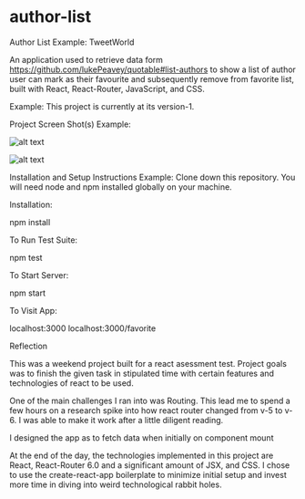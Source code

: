 # author-list

Author List
Example:
TweetWorld

An application used to retrieve data form https://github.com/lukePeavey/quotable#list-authors to show a list of author user can mark as their favourite and subsequently remove from favorite list, built with React, React-Router, JavaScript, and CSS.

Example:
This project is currently at its version-1.

Project Screen Shot(s)
Example:

![alt text](https://ibb.co/FKvMG8n)

![alt text](https://ibb.co/MMZLkns)

Installation and Setup Instructions
Example:
Clone down this repository. You will need node and npm installed globally on your machine.

Installation:

npm install

To Run Test Suite:

npm test

To Start Server:

npm start

To Visit App:

localhost:3000
localhost:3000/favorite

Reflection

This was a weekend project built for a react asessment test. Project goals was to finish the given task in stipulated time with certain features and technologies of react to be used.

One of the main challenges I ran into was Routing. This lead me to spend a few hours on a research spike into how react router changed from v-5 to v-6. I was able to make it work after a little diligent reading.

I designed the app as to fetch data when initially on component mount

At the end of the day, the technologies implemented in this project are React, React-Router 6.0 and a significant amount of JSX, and CSS. I chose to use the create-react-app boilerplate to minimize initial setup and invest more time in diving into weird technological rabbit holes.
